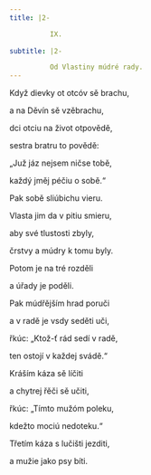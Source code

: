 ```yaml
---
title: |2-

          IX.
        
subtitle: |2-

          Od Vlastiny múdré rady.
---
```


Když dievky ot otcóv sě brachu,

a na Děvín sě vzěbrachu,

dci otciu na život otpovědě,

sestra bratru to povědě:

„Juž jáz nejsem ničse tobě,

každý jměj péčiu o sobě.“

Pak sobě sliúbichu vieru.

Vlasta jim da v pitiu smieru,

aby své tlustosti zbyly,

črstvy a múdry k tomu byly.

Potom je na tré rozděli

a úřady je poděli.

Pak múdřějším hrad poruči

a v radě je vsdy seděti uči,

řkúc: „Ktož-ť rád sedí v radě,

ten ostojí v každej svádě.“

Kráším káza sě líčiti

a chytrej řěči sě učiti,

řkúc: „Tímto mužóm poleku,

kdežto mociú nedoteku.“

Třetím káza s lučišti jezditi,

a mužie jako psy bíti.
